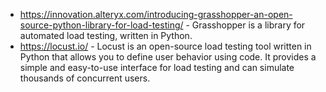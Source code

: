 
- https://innovation.alteryx.com/introducing-grasshopper-an-open-source-python-library-for-load-testing/ - Grasshopper is a library for automated load testing, written in Python.
- https://locust.io/ - Locust is an open-source load testing tool written in Python that allows you to define user behavior using code. It provides a simple and easy-to-use interface for load testing and can simulate thousands of concurrent users.

<!-- Keywords -->

<!-- /Keywords -->
